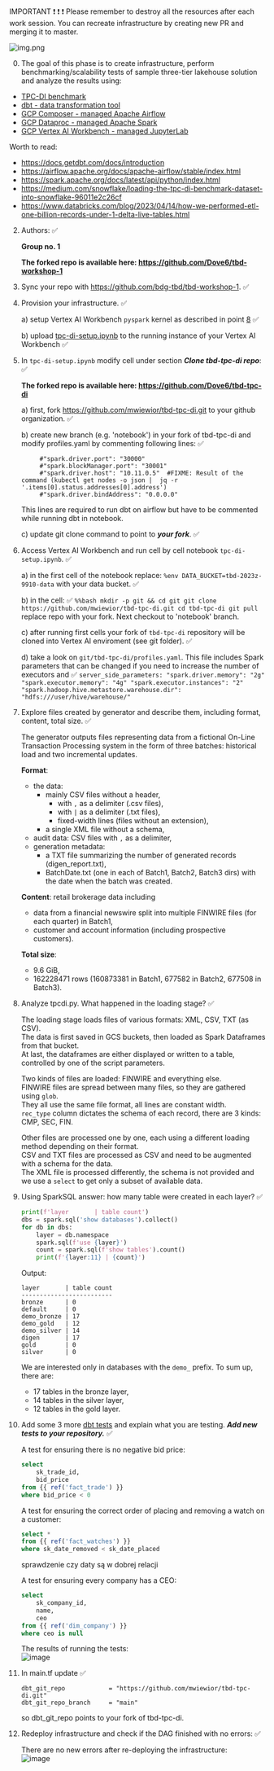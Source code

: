 IMPORTANT ❗ ❗ ❗ Please remember to destroy all the resources after each work session. You can recreate infrastructure by creating new PR and merging it to master.

![img.png](doc/figures/destroy.png)

0. The goal of this phase is to create infrastructure, perform benchmarking/scalability tests of sample three-tier lakehouse solution and analyze the results using:
* [TPC-DI benchmark](https://www.tpc.org/tpcdi/)
* [dbt - data transformation tool](https://www.getdbt.com/)
* [GCP Composer - managed Apache Airflow](https://cloud.google.com/composer?hl=pl)
* [GCP Dataproc - managed Apache Spark](https://spark.apache.org/)
* [GCP Vertex AI Workbench - managed JupyterLab](https://cloud.google.com/vertex-ai-notebooks?hl=pl)

Worth to read:
* https://docs.getdbt.com/docs/introduction
* https://airflow.apache.org/docs/apache-airflow/stable/index.html
* https://spark.apache.org/docs/latest/api/python/index.html
* https://medium.com/snowflake/loading-the-tpc-di-benchmark-dataset-into-snowflake-96011e2c26cf
* https://www.databricks.com/blog/2023/04/14/how-we-performed-etl-one-billion-records-under-1-delta-live-tables.html

2. Authors: ✅

   **Group no. 1**

   **The forked repo is available here: https://github.com/Dove6/tbd-workshop-1**

3. Sync your repo with https://github.com/bdg-tbd/tbd-workshop-1. ✅

4. Provision your infrastructure. ✅

    a) setup Vertex AI Workbench `pyspark` kernel as described in point [8](https://github.com/Dove6/tbd-workshop-1/tree/master#project-setup) ✅

    b) upload [tpc-di-setup.ipynb](https://github.com/Dove6/tbd-workshop-1/blob/master/notebooks/tpc-di-setup.ipynb) to 
the running instance of your Vertex AI Workbench ✅

5. In `tpc-di-setup.ipynb` modify cell under section ***Clone tbd-tpc-di repo***: ✅

   **The forked repo is available here: https://github.com/Dove6/tbd-tpc-di**

   a) first, fork https://github.com/mwiewior/tbd-tpc-di.git to your github organization. ✅

   b) create new branch (e.g. 'notebook') in your fork of tbd-tpc-di and modify profiles.yaml by commenting following lines: ✅
   ```  
        #"spark.driver.port": "30000"
        #"spark.blockManager.port": "30001"
        #"spark.driver.host": "10.11.0.5"  #FIXME: Result of the command (kubectl get nodes -o json |  jq -r '.items[0].status.addresses[0].address')
        #"spark.driver.bindAddress": "0.0.0.0"
   ```
   This lines are required to run dbt on airflow but have to be commented while running dbt in notebook.

   c) update git clone command to point to ***your fork***. ✅

6. Access Vertex AI Workbench and run cell by cell notebook `tpc-di-setup.ipynb`. ✅

    a) in the first cell of the notebook replace: `%env DATA_BUCKET=tbd-2023z-9910-data` with your data bucket. ✅

    b) in the cell: ✅
         ```%%bash
         mkdir -p git && cd git
         git clone https://github.com/mwiewior/tbd-tpc-di.git
         cd tbd-tpc-di
         git pull
         ```
      replace repo with your fork. Next checkout to 'notebook' branch.
   
    c) after running first cells your fork of `tbd-tpc-di` repository will be cloned into Vertex AI  enviroment (see git folder). ✅

    d) take a look on `git/tbd-tpc-di/profiles.yaml`. This file includes Spark parameters that can be changed if you need to increase the number of executors and ✅
        ```
         server_side_parameters:
             "spark.driver.memory": "2g"
             "spark.executor.memory": "4g"
             "spark.executor.instances": "2"
             "spark.hadoop.hive.metastore.warehouse.dir": "hdfs:///user/hive/warehouse/"
        ```


7. Explore files created by generator and describe them, including format, content, total size. ✅

   The generator outputs files representing data from a fictional On-Line Transaction Processing system in the form of three batches: historical load and two incremental updates.

   **Format**:
   - the data:
     - mainly CSV files without a header,
       - with `,` as a delimiter (.csv files),
       - with `|` as a delimiter (.txt files),
       - fixed-width lines (files without an extension),
     - a single XML file without a schema,
   - audit data: CSV files with `,` as a delimiter,
   - generation metadata:
     - a TXT file summarizing the number of generated records (digen_report.txt),
     - BatchDate.txt (one in each of Batch1, Batch2, Batch3 dirs) with the date when the batch was created.

   **Content**: retail brokerage data including
   - data from a financial newswire split into multiple FINWIRE files (for each quarter) in Batch1,
   - customer and account information (including prospective customers).

   **Total size**:  
   - 9.6 GiB,
   - 162228471 rows (160873381 in Batch1, 677582 in Batch2, 677508 in Batch3).

8. Analyze tpcdi.py. What happened in the loading stage? ✅

   The loading stage loads files of various formats: XML, CSV, TXT (as CSV).  
   The data is first saved in GCS buckets, then loaded as Spark Dataframes from that bucket.  
   At last, the dataframes are either displayed or written to a table, controlled by one of the script parameters.
    
   Two kinds of files are loaded: FINWIRE and everything else.  
   FINWIRE files are spread between many files, so they are gathered using `glob`.  
   They all use the same file format, all lines are constant width.  
   `rec_type` column dictates the schema of each record, there are 3 kinds: CMP, SEC, FIN.
    
   Other files are processed one by one, each using a different loading method depending on their format.  
   CSV and TXT files are processed as CSV and need to be augmented with a schema for the data.  
   The XML file is processed differently, the schema is not provided and we use a `select` to get only a subset of available data.

9. Using SparkSQL answer: how many table were created in each layer? ✅

   ```python
   print(f'layer       | table count')
   dbs = spark.sql('show databases').collect()
   for db in dbs:
       layer = db.namespace
       spark.sql(f'use {layer}')
       count = spark.sql(f'show tables').count()
       print(f'{layer:11} | {count}')
   ```

   Output:
   ```
   layer       | table count
   -------------------------
   bronze      | 0
   default     | 0
   demo_bronze | 17
   demo_gold   | 12
   demo_silver | 14
   digen       | 17
   gold        | 0
   silver      | 0
   ```

   We are interested only in databases with the `demo_` prefix. To sum up, there are:
   - 17 tables in the bronze layer,
   - 14 tables in the silver layer,
   - 12 tables in the gold layer.

10. Add some 3 more [dbt tests](https://docs.getdbt.com/docs/build/tests) and explain what you are testing. ***Add new tests to your repository.*** ✅

    A test for ensuring there is no negative bid price:
    ```sql
    select
        sk_trade_id,
        bid_price
    from {{ ref('fact_trade') }} 
    where bid_price < 0
    ```

    A test for ensuring the correct order of placing and removing a watch on a customer:
    ```sql
    select *
    from {{ ref('fact_watches') }} 
    where sk_date_removed < sk_date_placed
    ```

    sprawdzenie czy daty są w dobrej relacji

    A test for ensuring every company has a CEO:
    ```sql
    select 
        sk_company_id,
        name,
        ceo
    from {{ ref('dim_company') }}
    where ceo is null
    ```

    The results of running the tests:  
    ![image](https://github.com/Dove6/tbd-workshop-1/assets/24943032/43aa67e7-80a1-4d3d-9f83-ac75cd2c49cb)

11. In main.tf update ✅
    ```
    dbt_git_repo            = "https://github.com/mwiewior/tbd-tpc-di.git"
    dbt_git_repo_branch     = "main"
    ```
    so dbt_git_repo points to your fork of tbd-tpc-di. 

12. Redeploy infrastructure and check if the DAG finished with no errors: ✅

    There are no new errors after re-deploying the infrastructure:  
    ![image](https://github.com/Dove6/tbd-workshop-1/assets/24943032/61e8b7fd-f3f8-47d2-9ecb-eee0abef62bf)
